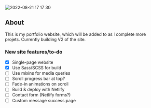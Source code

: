 ![2022-08-21 17 17 30](https://user-images.githubusercontent.com/104512014/185800777-055842b1-1954-444e-bf82-426f88525b29.jpg)

## About
This is my portfolio website, which will be added to as I complete more projets. Currently building V2 of the site.

### New site features/to-do
- [x] Single-page website
- [x] Use Sass/SCSS for build
- [ ] Use mixins for media queries
- [ ] Scroll progress bar at top?
- [ ] Fade-in animations on scroll
- [ ] Build & deploy with Netlify
- [ ] Contact form (Netlify forms?)
- [ ] Custom message success page
